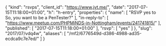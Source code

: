 {
  "kind": "rsvps",
  "client_id": "https://www.jvt.me/",
  "date": "2017-07-15T11:18:00+01:00",
  "h": "h-entry",
  "properties": {
    "name": [
      "RSVP yes to So, you want to be a PenTester?"
    ],
    "in-reply-to": [
      "https://www.meetup.com/PHPMiNDS-in-Nottingham/events/241741815/"
    ],
    "published": [
      "2017-07-15T11:18:00+01:00"
    ],
    "rsvp": [
      "yes"
    ]
  },
  "slug": "2017/07/vdq4w",
  "aliases": [
    "/mf2/6776549d-d386-4988-ad35-ecdca9c7e7ed/"
  ]
}
